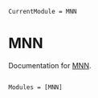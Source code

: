 ```@meta
CurrentModule = MNN
```

# MNN

Documentation for [MNN](https://github.com/alex/MNN.jl).

```@index
```

```@autodocs
Modules = [MNN]
```
